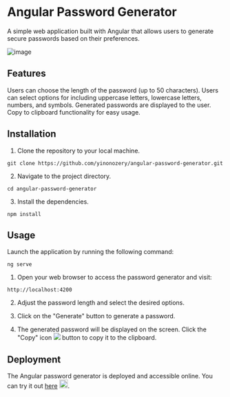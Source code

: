 # Angular Password Generator

A simple web application built with Angular that allows users to generate secure passwords based on their preferences.

![image](https://github.com/yinonozery/angular-password-generator/assets/74764366/f223e253-e169-47db-a10d-c149105c12d8)

## Features
Users can choose the length of the password (up to 50 characters).
Users can select options for including uppercase letters, lowercase letters, numbers, and symbols.
Generated passwords are displayed to the user.
Copy to clipboard functionality for easy usage.
## Installation
1. Clone the repository to your local machine.
   
```git clone https://github.com/yinonozery/angular-password-generator.git```


2. Navigate to the project directory.
   
```cd angular-password-generator```


3. Install the dependencies.
   
```npm install```

## Usage
Launch the application by running the following command:

```ng serve```

1. Open your web browser to access the password generator and visit:

```http://localhost:4200 ```


2. Adjust the password length and select the desired options.

3. Click on the "Generate" button to generate a password.

4. The generated password will be displayed on the screen. Click the "Copy" icon <img src="https://github.com/yinonozery/angular-password-generator/assets/74764366/7f7dbb50-7703-4886-9ab0-3c4bb0aaab82" /> button to copy it to the clipboard.


## Deployment
The Angular password generator is deployed and accessible online. You can try it out <a href="https://strong-pass-generator.vercel.app/">here</a> <img src="https://user-images.githubusercontent.com/74764366/218328226-f06c59a2-3c9a-4800-96a0-2c1b2f9476bf.png" width="20" />.
